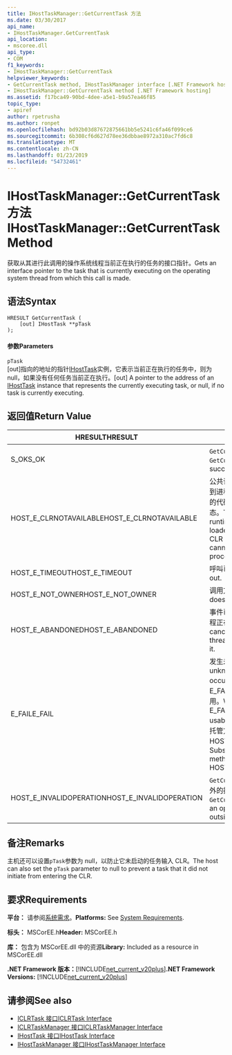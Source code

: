```yaml
---
title: IHostTaskManager::GetCurrentTask 方法
ms.date: 03/30/2017
api_name:
- IHostTaskManager.GetCurrentTask
api_location:
- mscoree.dll
api_type:
- COM
f1_keywords:
- IHostTaskManager::GetCurrentTask
helpviewer_keywords:
- GetCurrentTask method, IHostTaskManager interface [.NET Framework hosting]
- IHostTaskManager::GetCurrentTask method [.NET Framework hosting]
ms.assetid: f17bca49-90bd-4dee-a5e1-b9a57ea46f85
topic_type:
- apiref
author: rpetrusha
ms.author: ronpet
ms.openlocfilehash: bd92b03d87672875661bb5e5241c6fa46f099ce6
ms.sourcegitcommit: 6b308cf6d627d78ee36dbbae8972a310ac7fd6c8
ms.translationtype: MT
ms.contentlocale: zh-CN
ms.lasthandoff: 01/23/2019
ms.locfileid: "54732461"
---
```

# <a name="ihosttaskmanagergetcurrenttask-method"></a><span data-ttu-id="213bf-102">IHostTaskManager::GetCurrentTask 方法</span><span class="sxs-lookup"><span data-stu-id="213bf-102">IHostTaskManager::GetCurrentTask Method</span></span>
<span data-ttu-id="213bf-103">获取从其进行此调用的操作系统线程当前正在执行的任务的接口指针。</span><span class="sxs-lookup"><span data-stu-id="213bf-103">Gets an interface pointer to the task that is currently executing on the operating system thread from which this call is made.</span></span>  
  
## <a name="syntax"></a><span data-ttu-id="213bf-104">语法</span><span class="sxs-lookup"><span data-stu-id="213bf-104">Syntax</span></span>  
  
```  
HRESULT GetCurrentTask (  
    [out] IHostTask **pTask  
);  
```  
  
#### <a name="parameters"></a><span data-ttu-id="213bf-105">参数</span><span class="sxs-lookup"><span data-stu-id="213bf-105">Parameters</span></span>  
 `pTask`  
 <span data-ttu-id="213bf-106">[out]指向的地址的指针[IHostTask](../../../../docs/framework/unmanaged-api/hosting/ihosttask-interface.md)实例，它表示当前正在执行的任务中，则为 null，如果没有任何任务当前正在执行。</span><span class="sxs-lookup"><span data-stu-id="213bf-106">[out] A pointer to the address of an [IHostTask](../../../../docs/framework/unmanaged-api/hosting/ihosttask-interface.md) instance that represents the currently executing task, or null, if no task is currently executing.</span></span>  
  
## <a name="return-value"></a><span data-ttu-id="213bf-107">返回值</span><span class="sxs-lookup"><span data-stu-id="213bf-107">Return Value</span></span>  
  
|<span data-ttu-id="213bf-108">HRESULT</span><span class="sxs-lookup"><span data-stu-id="213bf-108">HRESULT</span></span>|<span data-ttu-id="213bf-109">描述</span><span class="sxs-lookup"><span data-stu-id="213bf-109">Description</span></span>|  
|-------------|-----------------|  
|<span data-ttu-id="213bf-110">S_OK</span><span class="sxs-lookup"><span data-stu-id="213bf-110">S_OK</span></span>|<span data-ttu-id="213bf-111">`GetCurrentTask` 已成功返回。</span><span class="sxs-lookup"><span data-stu-id="213bf-111">`GetCurrentTask` returned successfully.</span></span>|  
|<span data-ttu-id="213bf-112">HOST_E_CLRNOTAVAILABLE</span><span class="sxs-lookup"><span data-stu-id="213bf-112">HOST_E_CLRNOTAVAILABLE</span></span>|<span data-ttu-id="213bf-113">公共语言运行时 (CLR) 尚未加载到进程中，或处于不能运行托管的代码或已成功处理调用的状态。</span><span class="sxs-lookup"><span data-stu-id="213bf-113">The common language runtime (CLR) has not been loaded into a process, or the CLR is in a state in which it cannot run managed code or process the call successfully.</span></span>|  
|<span data-ttu-id="213bf-114">HOST_E_TIMEOUT</span><span class="sxs-lookup"><span data-stu-id="213bf-114">HOST_E_TIMEOUT</span></span>|<span data-ttu-id="213bf-115">呼叫已超时。</span><span class="sxs-lookup"><span data-stu-id="213bf-115">The call timed out.</span></span>|  
|<span data-ttu-id="213bf-116">HOST_E_NOT_OWNER</span><span class="sxs-lookup"><span data-stu-id="213bf-116">HOST_E_NOT_OWNER</span></span>|<span data-ttu-id="213bf-117">调用方不拥有该锁。</span><span class="sxs-lookup"><span data-stu-id="213bf-117">The caller does not own the lock.</span></span>|  
|<span data-ttu-id="213bf-118">HOST_E_ABANDONED</span><span class="sxs-lookup"><span data-stu-id="213bf-118">HOST_E_ABANDONED</span></span>|<span data-ttu-id="213bf-119">事件已取消时被阻塞的线程或纤程正在等待它。</span><span class="sxs-lookup"><span data-stu-id="213bf-119">An event was canceled while a blocked thread or fiber was waiting on it.</span></span>|  
|<span data-ttu-id="213bf-120">E_FAIL</span><span class="sxs-lookup"><span data-stu-id="213bf-120">E_FAIL</span></span>|<span data-ttu-id="213bf-121">发生未知的灾难性故障。</span><span class="sxs-lookup"><span data-stu-id="213bf-121">An unknown catastrophic failure occurred.</span></span> <span data-ttu-id="213bf-122">如果某方法返回 E_FAIL，CLR 不再在进程内可用。</span><span class="sxs-lookup"><span data-stu-id="213bf-122">When a method returns E_FAIL, the CLR is no longer usable within the process.</span></span> <span data-ttu-id="213bf-123">对托管方法的后续调用返回 HOST_E_CLRNOTAVAILABLE。</span><span class="sxs-lookup"><span data-stu-id="213bf-123">Subsequent calls to hosting methods return HOST_E_CLRNOTAVAILABLE.</span></span>|  
|<span data-ttu-id="213bf-124">HOST_E_INVALIDOPERATION</span><span class="sxs-lookup"><span data-stu-id="213bf-124">HOST_E_INVALIDOPERATION</span></span>|<span data-ttu-id="213bf-125">`GetCurrentTask` 主机控件范围之外的操作系统线程上调用。</span><span class="sxs-lookup"><span data-stu-id="213bf-125">`GetCurrentTask` was called on an operating system thread outside the control of the host.</span></span>|  
  
## <a name="remarks"></a><span data-ttu-id="213bf-126">备注</span><span class="sxs-lookup"><span data-stu-id="213bf-126">Remarks</span></span>  
 <span data-ttu-id="213bf-127">主机还可以设置`pTask`参数为 null，以防止它未启动的任务输入 CLR。</span><span class="sxs-lookup"><span data-stu-id="213bf-127">The host can also set the `pTask` parameter to null to prevent a task that it did not initiate from entering the CLR.</span></span>  
  
## <a name="requirements"></a><span data-ttu-id="213bf-128">要求</span><span class="sxs-lookup"><span data-stu-id="213bf-128">Requirements</span></span>  
 <span data-ttu-id="213bf-129">**平台：** 请参阅[系统需求](../../../../docs/framework/get-started/system-requirements.md)。</span><span class="sxs-lookup"><span data-stu-id="213bf-129">**Platforms:** See [System Requirements](../../../../docs/framework/get-started/system-requirements.md).</span></span>  
  
 <span data-ttu-id="213bf-130">**标头：** MSCorEE.h</span><span class="sxs-lookup"><span data-stu-id="213bf-130">**Header:** MSCorEE.h</span></span>  
  
 <span data-ttu-id="213bf-131">**库：** 包含为 MSCorEE.dll 中的资源</span><span class="sxs-lookup"><span data-stu-id="213bf-131">**Library:** Included as a resource in MSCorEE.dll</span></span>  
  
 <span data-ttu-id="213bf-132">**.NET Framework 版本：**[!INCLUDE[net_current_v20plus](../../../../includes/net-current-v20plus-md.md)]</span><span class="sxs-lookup"><span data-stu-id="213bf-132">**.NET Framework Versions:** [!INCLUDE[net_current_v20plus](../../../../includes/net-current-v20plus-md.md)]</span></span>  
  
## <a name="see-also"></a><span data-ttu-id="213bf-133">请参阅</span><span class="sxs-lookup"><span data-stu-id="213bf-133">See also</span></span>
- [<span data-ttu-id="213bf-134">ICLRTask 接口</span><span class="sxs-lookup"><span data-stu-id="213bf-134">ICLRTask Interface</span></span>](../../../../docs/framework/unmanaged-api/hosting/iclrtask-interface.md)
- [<span data-ttu-id="213bf-135">ICLRTaskManager 接口</span><span class="sxs-lookup"><span data-stu-id="213bf-135">ICLRTaskManager Interface</span></span>](../../../../docs/framework/unmanaged-api/hosting/iclrtaskmanager-interface.md)
- [<span data-ttu-id="213bf-136">IHostTask 接口</span><span class="sxs-lookup"><span data-stu-id="213bf-136">IHostTask Interface</span></span>](../../../../docs/framework/unmanaged-api/hosting/ihosttask-interface.md)
- [<span data-ttu-id="213bf-137">IHostTaskManager 接口</span><span class="sxs-lookup"><span data-stu-id="213bf-137">IHostTaskManager Interface</span></span>](../../../../docs/framework/unmanaged-api/hosting/ihosttaskmanager-interface.md)
